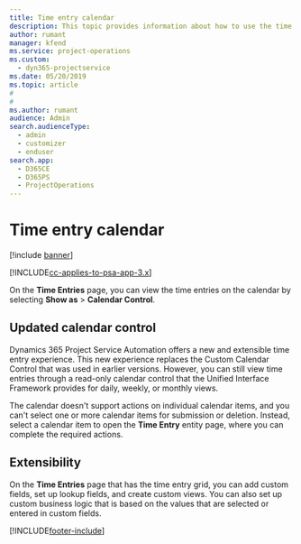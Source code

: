 ```yaml
---
title: Time entry calendar
description: This topic provides information about how to use the time entry calendar.
author: rumant
manager: kfend
ms.service: project-operations
ms.custom: 
  - dyn365-projectservice
ms.date: 05/20/2019
ms.topic: article
#
#
ms.author: rumant
audience: Admin
search.audienceType: 
  - admin
  - customizer
  - enduser
search.app: 
  - D365CE
  - D365PS
  - ProjectOperations
---
```


# Time entry calendar

[!include [banner](../includes/psa-now-project-operations.md)]

[!INCLUDE[cc-applies-to-psa-app-3.x](../includes/cc-applies-to-psa-app-3x.md)]

On the **Time Entries** page, you can view the time entries on the calendar by selecting **Show as** \> **Calendar Control**.

## Updated calendar control

Dynamics 365 Project Service Automation offers a new and extensible time entry experience. This new experience replaces the Custom Calendar Control that was used in earlier versions. However, you can still view time entries through a read-only calendar control that the Unified Interface Framework provides for daily, weekly, or monthly views.

The calendar doesn't support actions on individual calendar items, and you can't select one or more calendar items for submission or deletion. Instead, select a calendar item to open the **Time Entry** entity page, where you can complete the required actions.

## Extensibility

On the **Time Entries** page that has the time entry grid, you can add custom fields, set up lookup fields, and create custom views. You can also set up custom business logic that is based on the values that are selected or entered in custom fields.


[!INCLUDE[footer-include](../includes/footer-banner.md)]